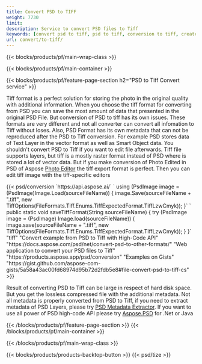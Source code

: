 ```yaml
---
title: Convert PSD to TIFF
weight: 7730
limit: 
description: Service to convert PSD files to Tiff
keywords: [convert psd to tiff, psd to tiff, conversion to tiff, create tiff from psd, print psd as tiff]
url: convert/to-tiff/
---
```


{{< blocks/products/pf/main-wrap-class >}}

{{< blocks/products/pf/main-container >}}

{{< blocks/products/pf/feature-page-section h2="PSD to Tiff Convert service" >}}
<p>Tiff format is a perfect solution for storing the photo in the original quality with additional information. When you choose the tiff format for converting from PSD you can save the most amount of data that presented in the original PSD File. But conversion of PSD to tiff has its own issues. These formats are very different and not all converter can convert all infomation to Tiff without loses. Also, PSD Format has its own metadata that can not be reproduced after the PSD to Tiff conversion. For example PSD stores data of Text Layer in the vector format as well as Smart Object data. You shouldn't convert PSD to Tiff if you want to edit file afterwards. Tiff file supports layers, but tiff is a mostly raster format instead of PSD where is stored a lot of vector data. But if you make conversion of Photo Edited in PSD of Aspose <a href="https://products.aspose.app/psd/photo-editor">Photo Editor</a> the tiff export format is perfect. Then you can edit tiff image with the tiff-specific editors</p>
{{< psd/conversion `https://api.aspose.ai/` 
`    using (PsdImage image = (PsdImage)Image.Load(sourceFileName))
    {
        image.Save(sourceFileName + ".tiff", new TiffOptions(FileFormats.Tiff.Enums.TiffExpectedFormat.TiffLzwCmyk));
    }` 
`     public static void saveTiffFormat(String sourceFileName) {
        try (PsdImage image = (PsdImage) Image.load(sourceFileName)) {
            image.save(sourceFileName + ".tiff", new TiffOptions(FileFormats.Tiff.Enums.TiffExpectedFormat.TiffLzwCmyk));
        }
    }` 
	"tiff" 
"Convert example from PSD to Tiff with High-Code API"  "https://docs.aspose.com/psd/net/convert-psd-to-other-formats/" 
"Web application to convert your PSD files to Tiff" "https://products.aspose.app/psd/conversion" 
"Examples on Gists" "https://gist.github.com/aspose-com-gists/5a58a43ac00fd68974d95b72d2fdb5e8#file-convert-psd-to-tiff-cs" >}}
<p>Result of converting PSD to Tiff can be large in respect of hard disk space. But you get the lossless compressed file with the additional metadata. Not all metadata is properly converted from PSD to Tiff, if you need to extract metadata of PSD Layers, please try <a href="https://products.aspose.app/psd/metadata">PSD Metadata Extractor</a>. If you want to use all power of PSD high-code API please try <a href="/psd">Aspose.PSD</a> for .Net or Java</p>
{{< /blocks/products/pf/feature-page-section >}}
{{< /blocks/products/pf/main-container >}}


{{< /blocks/products/pf/main-wrap-class >}}

{{< blocks/products/products-backtop-button >}}
{{< psd/tize >}}
